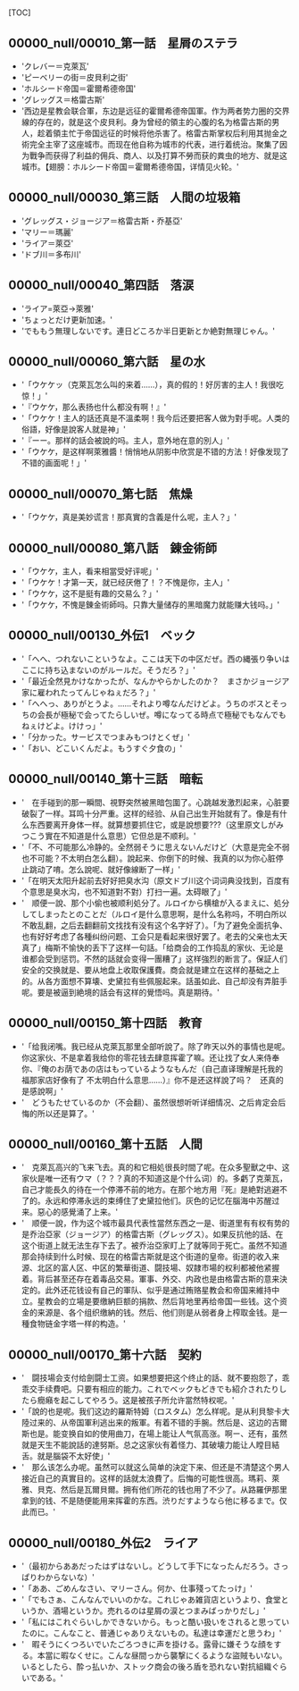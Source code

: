 # 

[TOC]

## 00000_null/00010_第一話　星屑のステラ

- 'クレバー＝克萊瓦'
- 'ピーベリーの街＝皮貝利之街'
- 'ホルシード帝国＝霍爾希德帝国'
- 'グレッグス＝格雷古斯'
- '西边是星教会联合軍，东边是远征的霍爾希德帝国軍。作为两者势力圈的交界線的存在的，就是这个皮貝利。身为曾经的領主的心腹的名为格雷古斯的男人，趁着領主忙于帝国远征的时候将他杀害了。格雷古斯掌权后利用其抛金之術完全主宰了这座城市。而现在他自称为城市的代表，进行着统治。聚集了因为戰争而获得了利益的佣兵、商人、以及打算不勞而获的粪虫的地方、就是这城市。【翅膀：ホルシード帝国＝霍爾希德帝国，详情见火轮。'


## 00000_null/00030_第三話　人間の垃圾箱

- 'グレッグス・ジョージア＝格雷古斯・乔基亞'
- 'マリー＝瑪麗'
- 'ライア＝萊亞'
- 'ドブ川＝多布川'


## 00000_null/00040_第四話　落涙

- 'ライア=萊亞→萊雅'
- 'ちょっとだけ更新加速。'
- 'でももう無理しないです。連日どころか半日更新とか絶對無理じゃん。'


## 00000_null/00060_第六話　星の水

- '「ウケケッ（克萊瓦怎么叫的来着……），真的假的！好厉害的主人！我很吃惊！」'
- '『ウケケ，那么表扬也什么都没有啊！』'
- '「ウケケ！主人的話还真是不溫柔啊！我今后还要把客人做为對手呢。人类的俗語，好像是說客人就是神」'
- '『ーー。那样的話会被說的吗。主人，意外地在意的別人」'
- '「ウケケ，是这样啊萊雅醬！悄悄地从阴影中欣赏是不错的方法！好像发现了不错的画面呢！」'


## 00000_null/00070_第七話　焦燥

- '「ウケケ，真是美妙谎言！那真實的含義是什么呢，主人？」'


## 00000_null/00080_第八話　錬金術師

- '「ウケケ，主人，看来相當受好评呢」'
- '「ウケケ！才第一天，就已经厌倦了！？不愧是你，主人」'
- '「ウケケ，这不是挺有趣的交易么？」'
- '「ウケケ，不愧是錬金術師吗。只靠大量储存的黑暗魔力就能赚大钱吗。」'


## 00000_null/00130_外伝1　ベック

- '「へへ、つれないこというなよ。ここは天下の中区だぜ。西の縄張り争いはここに持ち込まないのがルールだ。そうだろ？」'
- '「最近全然見かけなかったが、なんかやらかしたのか？　まさかジョージア家に雇われたってんじゃねぇだろ？」'
- '「へへっ、ありがとうよ。……それより噂なんだけどよ。うちのボスとそっちの会長が極秘で会ってたらしいぜ。噂になってる時点で極秘でもなんでもねぇけどよ。けけっ」'
- '「分かった。サービスでつまみもつけとくぜ」'
- '「おい、どこいくんだよ。もうすぐ夕食の」'


## 00000_null/00140_第十三話　暗転

- '　在手碰到的那一瞬間、視野突然被黑暗包圍了。心跳越发激烈起来，心脏要破裂了一样。耳鸣十分严重。这样的经验、从自己出生开始就有了。像是有什么东西要离开身体一样。就算想要抓住它，或是說想要???（这里原文しがみつこう實在不知道是什么意思）它但总是不顺利。'
- '「不、不可能那么冷静的。全然弱そうに思えないんだけど（大意是完全不弱也不可能？不太明白怎么翻）。說起来、你倒下的时候、我真的以为你心脏停止跳动了唷。怎么說呢、就好像線断了一样」'
- '「在明天太阳升起前去好好把臭水沟（原文ドブ川这个词词典没找到，百度有个意思是臭水沟，也不知道對不對）打扫一遍。太碍眼了」'
- '　顺便一說、那个小偷也被顺利処分了。ルロイから横槍が入るまえに、処分してしまったとのことだ（ルロイ是什么意思啊，是什么名称吗，不明白所以不敢乱翻，之后去翻翻前文找找有没有这个名字好了）。「为了避免全面抗争、也有好好考虑了各種纠纷问题、工会只是看起来很好罢了。老去的父亲也太天真了」梅斯不愉快的丢下了这样一句話。「给商会的工作捣乱的家伙、无论是谁都会受到惩罚。不然的話就会变得一團糟了」这样強烈的断言了。保証人们安全的交换就是、要从地盘上收取保護費。商会就是建立在这样的基础之上的。从各方面想不算壊、史黛拉有些佩服起来。話虽如此、自己却没有弄脏手呢。要是被逼到絶境的話会有这样的覺悟吗。真是期待。'


## 00000_null/00150_第十四話　教育

- '「给我闭嘴。我已经从克萊瓦那里全部听說了。除了昨天以外的事情也是呢。你这家伙、不是拿着我给你的零花钱去肆意挥霍了嘛。还让找了女人来侍奉你、『俺のお荫であの店はもっているようなもんだ（自己直译理解是托我的福那家店好像有了 不太明白什么意思……）』你不是还这样說了吗？　还真的是感說啊」'
- '　どうもたせているのか（不会翻）、虽然很想听听详细情况、之后肯定会后悔的所以还是算了。'


## 00000_null/00160_第十五話　人間

- '　克萊瓦高兴的飞来飞去。真的和它相処很長时間了呢。在众多聖獸之中、这家伙是唯一还有ウマ（？？？真的不知道这是个什么词）的。多虧了克萊瓦，自己才能長久的待在一个停滞不前的地方。在那个地方用『死』是絶對逃避不了的。永远和停滞永远的束缚住了史黛拉他们。灰色的记忆在腦海中苏醒过来。惡心的感覺涌了上来。'
- '　顺便一說，作为这个城市最具代表性當然东西之一是、街道里有有权有势的是乔治亞家（ジョージア）的格雷古斯（グレッグス）。如果反抗他的話、在这个街道上就无法生存下去了。被乔治亞家盯上了就等同于死亡。虽然不知道那会持续到什么时候、现在的格雷古斯就是这个街道的皇帝。街道的收入来源、北区的富人区、中区的繁華街道、闘技場、奴隷市場的权利都被他紧握着。背后甚至还存在着毒品交易。軍事、外交、内政也是由格雷古斯的意来決定的。此外还花钱设有自己的軍队、似乎是通过贿赂星教会和帝国来維持中立。星教会的立場是要缴納巨额的捐款、然后背地里再给帝国一些钱。这个资金的来源是、各个组织缴納的钱。然后、他们则是从弱者身上榨取金钱。是一種食物链金字塔一样的构造。'


## 00000_null/00170_第十六話　契約

- '　闘技場会支付给劍闘士工资。如果想要把这个终止的話、就不要抱怨了，乖乖交手续費吧。只要有相应的能力。これでベックもどきでも紹介されたりしたら癇癪を起こしてやろう。这是被孩子所允许當然特权呢。'
- '「說的也是呢。我们这边的羅斯特姆（ロスタム）怎么样呢。是从利貝黎卡大陸过来的、从帝国軍利逃出来的叛軍。有着不错的手腕。然后是、这边的吉爾斯也是。能变换自如的使用曲刀，在場上能让人气氛高涨。啊ー、还有，虽然就是天生不能說話的達努斯。总之这家伙有着怪力、其破壊力能让人瞠目結舌。就是腦袋不太好使」'
- '　那么该怎么办呢。虽然可以就这么简单的決定下来、但还是不清楚这个男人接近自己的真實目的。这样的話就太浪費了。后悔的可能性很高。瑪莉、萊雅、貝克、然后是瓦爾貝爾。拥有他们所花的钱也用了不少了。从路羅伊那里拿到的钱、不是随便能用来挥霍的东西。渋りだすようなら他に移るまで。仅此而已。'


## 00000_null/00180_外伝2　ライア

- '（最初からああだったはずはないし。どうして手下になったんだろう。さっぱりわからないな）'
- '「ああ、ごめんなさい、マリーさん。何か、仕事殘ってたっけ」'
- '「でもさぁ、こんなんでいいのかな。これじゃあ雑貨店というより、食堂というか、酒場というか。売れるのは星屑の涙とつまみばっかりだし」'
- '「私にはこれぐらいしかできないから。もっと酷い扱いをされると思っていたのに。こんなこと、普通じゃありえないもの。私達は幸運だと思うわ」'
- '　暇そうにくつろいでいたごろつきに声を掛ける。露骨に嫌そうな顔をする。本當に暇なくせに。こんな昼間っから襲撃にくるような盜賊もいない。いるとしたら、酔っ払いか、ストック商会の後ろ盾を恐れない對抗組織ぐらいである。'
